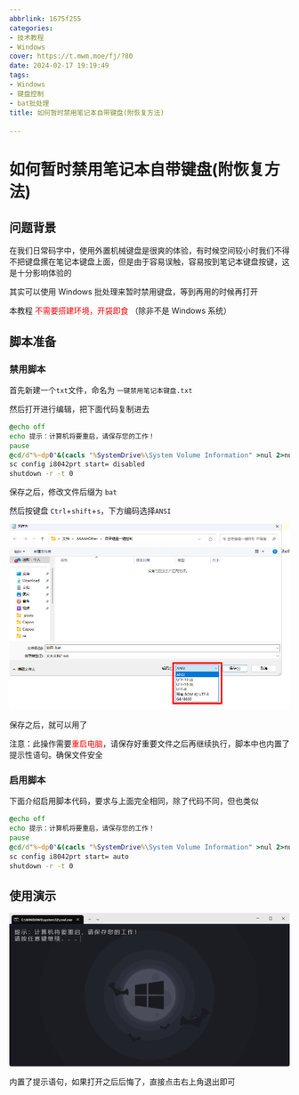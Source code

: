 ```yaml
---
abbrlink: 1675f255
categories:
- 技术教程
- Windows
cover: https://t.mwm.moe/fj/?80
date: 2024-02-17 19:19:49
tags:
- Windows
- 键盘控制
- bat批处理
title: 如何暂时禁用笔记本自带键盘(附恢复方法)

---
```


# 如何暂时禁用笔记本自带键盘(附恢复方法)

## 问题背景

在我们日常码字中，使用外置机械键盘是很爽的体验，有时候空间较小时我们不得不把键盘摞在笔记本键盘上面，但是由于容易误触，容易按到笔记本键盘按键，这是十分影响体验的

其实可以使用 Windows 批处理来暂时禁用键盘，等到再用的时候再打开

本教程 <span style="color:#FF0000;"> 不需要搭建环境，开袋即食 </span>（除非不是 Windows 系统）

## 脚本准备

### 禁用脚本

首先新建一个`txt`文件，命名为 `一键禁用笔记本键盘.txt`

然后打开进行编辑，把下面代码复制进去

```bat
@echo off
echo 提示：计算机将要重启，请保存您的工作！
pause
@cd/d"%~dp0"&(cacls "%SystemDrive%\System Volume Information" >nul 2>nul)||(start "" mshta vbscript:CreateObject^("Shell.Application"^).ShellExecute^("%~nx0"," %*","","runas",1^)^(window.close^)&exit /b)
sc config i8042prt start= disabled
shutdown -r -t 0
```

保存之后，修改文件后缀为 `bat`

然后按键盘 `Ctrl`+`shift`+`s`，下方编码选择`ANSI`

![image-20240217192852252](../images/Windows_keyboard/image-20240217192852252.png)

保存之后，就可以用了

注意：此操作需要<span style="color:#FF0000;">重启电脑</span>，请保存好重要文件之后再继续执行，脚本中也内置了提示性语句。确保文件安全

### 启用脚本

下面介绍启用脚本代码，要求与上面完全相同，除了代码不同，但也类似

```bat
@echo off
echo 提示：计算机将要重启，请保存您的工作！
pause
@cd/d"%~dp0"&(cacls "%SystemDrive%\System Volume Information" >nul 2>nul)||(start "" mshta vbscript:CreateObject^("Shell.Application"^).ShellExecute^("%~nx0"," %*","","runas",1^)^(window.close^)&exit /b)
sc config i8042prt start= auto
shutdown -r -t 0

```

## 使用演示

![image-20240217193145664](../images/Windows_keyboard/image-20240217193145664.png)

内置了提示语句，如果打开之后后悔了，直接点击右上角退出即可
